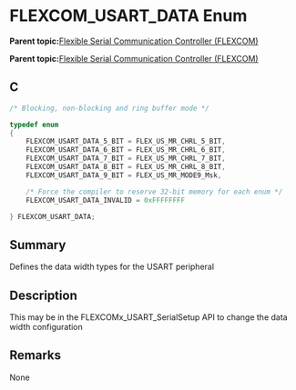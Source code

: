 # FLEXCOM\_USART\_DATA Enum

**Parent topic:**[Flexible Serial Communication Controller \(FLEXCOM\)](GUID-137968B9-4089-44C6-9B5A-2F30929F6852.md)

**Parent topic:**[Flexible Serial Communication Controller \(FLEXCOM\)](GUID-1F0CC449-4122-4C77-A199-A7874C524FDD.md)

## C

```c
/* Blocking, non-blocking and ring buffer mode */

typedef enum
{
    FLEXCOM_USART_DATA_5_BIT = FLEX_US_MR_CHRL_5_BIT,
    FLEXCOM_USART_DATA_6_BIT = FLEX_US_MR_CHRL_6_BIT,
    FLEXCOM_USART_DATA_7_BIT = FLEX_US_MR_CHRL_7_BIT,
    FLEXCOM_USART_DATA_8_BIT = FLEX_US_MR_CHRL_8_BIT,
    FLEXCOM_USART_DATA_9_BIT = FLEX_US_MR_MODE9_Msk,

    /* Force the compiler to reserve 32-bit memory for each enum */
    FLEXCOM_USART_DATA_INVALID = 0xFFFFFFFF

} FLEXCOM_USART_DATA;

```

## Summary

Defines the data width types for the USART peripheral

## Description

This may be in the FLEXCOMx\_USART\_SerialSetup API to change the data width configuration

## Remarks

None

